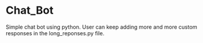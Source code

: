 # Chat_Bot
Simple chat bot using python. User can keep adding more and more custom responses in the long_reponses.py file.
